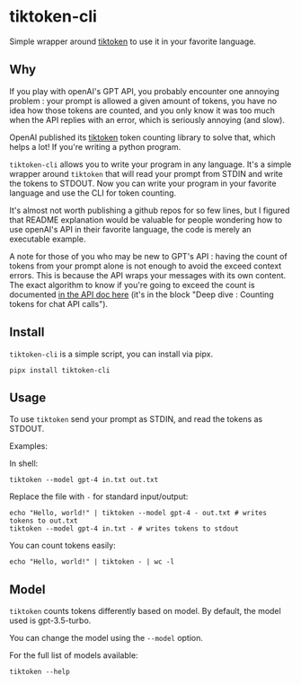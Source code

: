 # tiktoken-cli

Simple wrapper around [tiktoken](https://github.com/openai/tiktoken) to use
it in your favorite language.

## Why

If you play with openAI's GPT API, you probably encounter one annoying
problem : your prompt is allowed a given amount of tokens, you have no
idea how those tokens are counted, and you only know it was too much when
the API replies with an error, which is seriously annoying (and slow).

OpenAI published its [tiktoken](https://github.com/openai/tiktoken) token
counting library to solve that, which helps a lot! If you're writing a
python program.

`tiktoken-cli` allows you to write your program in any language. It's a
simple wrapper around `tiktoken` that will read your prompt from STDIN and
write the tokens to STDOUT. Now you can write your program in
your favorite language and use the CLI for token counting.

It's almost not worth publishing a github repos for so few lines, but I
figured that README explanation would be valuable for people wondering how
to use openAI's API in their favorite language, the code is merely an
executable example.

A note for those of you who may be new to GPT's API : having the count of
tokens from your prompt alone is not enough to avoid the exceed context
errors. This is because the API wraps your messages with its own content.
The exact algorithm to know if you're going to exceed the count is
documented [in the API doc here](https://platform.openai.com/docs/guides/chat)
(it's in the block "Deep dive : Counting tokens for chat API calls").

## Install

`tiktoken-cli` is a simple script, you can install via pipx.

```shell
pipx install tiktoken-cli
```

## Usage

To use `tiktoken` send your prompt as STDIN, and read the tokens
as STDOUT.

Examples:

In shell:

```shell
tiktoken --model gpt-4 in.txt out.txt
```

Replace the file with `-` for standard input/output:

```shell
echo "Hello, world!" | tiktoken --model gpt-4 - out.txt # writes tokens to out.txt
tiktoken --model gpt-4 in.txt - # writes tokens to stdout
```

You can count tokens easily:

```shell
echo "Hello, world!" | tiktoken - | wc -l
```

## Model

`tiktoken` counts tokens differently based on model. By default, the model
used is gpt-3.5-turbo.

You can change the model using the `--model` option.

For the full list of models available:
```shell
tiktoken --help
```